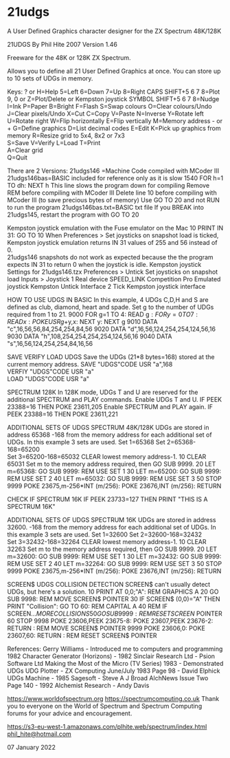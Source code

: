 # 21udgs
A User Defined Graphics character designer for the ZX Spectrum 48K/128K

21UDGS By Phil Hite 2007 Version 1.46

Freeware for the 48K or 128K ZX Spectrum.

Allows you to define all 21 User Defined Graphics at once.
You can store up to 10 sets of UDGs in memory.

Keys:  ? or H=Help
       5=Left 6=Down 7=Up 8=Right
       CAPS SHIFT+5 6 7 8=Plot 
       9, 0 or Z=Plot/Delete or Kempston joystick
       SYMBOL SHIFT+5 6 7 8=Nudge 
       I=Ink P=Paper B=Bright F=Flash
       S=Swap colours O=Clear colours/Undo
       J=Clear pixels/Undo
       X=Cut C=Copy V=Paste
       N=Inverse Y=Rotate left U=Rotate right
       W=Flip horizontally E=Flip vertically
       M=Memory address - or +
       G=Define graphics
       D=List decimal codes
       E=Edit
       K=Pick up graphics from memory
       R=Resize grid to 5x4, 8x2 or 7x3        
       S=Save V=Verify L=Load
       T=Print         
       A=Clear grid      
       Q=Quit

There are 2 Versions:
21udgs146   =Machine Code compiled with MCoder III
21udgs146bas=BASIC included for reference only as it is slow
1540 FOR h=1 TO dh: NEXT h
This line slows the program down for compiling
Remove REM before compiling with MCoder III
Delete line 10 before compiling with MCoder III (to save precious bytes of memory) 
Use GO TO 20 and not RUN to run the program
21udgs146bas.txt=BASIC txt file
If you BREAK into 21udgs145, restart the program with GO TO 20

Kempston joystick emulation with the Fuse emulator on the Mac 
10 PRINT IN 31: GO TO 10
When Preferences > Set joysticks on snapshot load is ticked, Kempston joystick emulation returns IN 31 values of 255 and 56 instead of 0.  
21udgs146 snapshots do not work as expected because the the program expects IN 31 to return 0 when the joystick is idle.
Kempston joystick Settings for 21udgs146.tzx
Preferences > Untick Set joysticks on snapshot load
Inputs > Joystick 1
Real device SPEED_LINK Competition Pro
Emulated joystick Kempston
Untick Interface 2
Tick Kempston joystick interface 

HOW TO USE UDGS IN BASIC
In this example, 4 UDGs C,D,H and S are defined as club, diamond, heart and spade.
Set g to the number of UDGs required from 1 to 21.
9000 FOR g=1 TO 4: READ g$: FOR y=0 TO 7: READ x: POKE USR g$+y,x: NEXT y: NEXT g
9010 DATA "c",16,56,56,84,254,254,84,56
9020 DATA "d",16,56,124,254,254,124,56,16
9030 DATA "h",108,254,254,254,254,124,56,16
9040 DATA "s",16,56,124,254,254,84,16,56
 
SAVE VERIFY LOAD UDGS
Save the UDGs (21*8 bytes=168) stored at the current memory address.
SAVE "UDGS"CODE USR "a",168   
VERFIY "UDGS"CODE USR "a"     
LOAD "UDGS"CODE USR "a"

SPECTRUM 128K
In 128K mode, UDGs T and U are reserved for the additional SPECTRUM and PLAY commands.
Enable UDGs T and U.
IF PEEK 23388=16 THEN POKE 23611,205
Enable SPECTRUM and PLAY again.
IF PEEK 23388=16 THEN POKE 23611,221

ADDITIONAL SETS OF UDGS SPECTRUM 48K/128K
UDGs are stored in address 65368
-168 from the memory address for each additional set of UDGs.
In this example 3 sets are used.
Set 1=65368
Set 2=65368-168=65200          
Set 3=65200-168=65032
CLEAR lowest memory address-1.
10 CLEAR 65031
Set m to the memory address required, then GO SUB 9999.
20 LET m=65368: GO SUB 9999: REM USE SET 1
30 LET m=65200: GO SUB 9999: REM USE SET 2
40 LET m=65032: GO SUB 9999: REM USE SET 3
50 STOP
9999 POKE 23675,m-256*INT (m/256): POKE 23676,INT (m/256): RETURN

CHECK IF SPECTRUM 16K
IF PEEK 23733=127 THEN PRINT "THIS IS A SPECTRUM 16K"

ADDITIONAL SETS OF UDGS SPECTRUM 16K
UDGs are stored in address 32600.
-168 from the memory address for each additional set of UDGs.
In this example 3 sets are used.
Set 1=32600
Set 2=32600-168=32432     
Set 3=32432-168=32264
CLEAR lowest memory address-1.
10 CLEAR 32263
Set m to the memory address required, then GO SUB 9999.
20 LET m=32600: GO SUB 9999: REM USE SET 1
30 LET m=32432: GO SUB 9999: REM USE SET 2
40 LET m=32264: GO SUB 9999: REM USE SET 3
50 STOP
9999 POKE 23675,m-256*INT (m/256): POKE 23676,INT (m/256): RETURN

SCREEN$ UDGS COLLISION DETECTION
SCREEN$ can't usually detect UDGs, but here's a solution.
10 PRINT AT 0,0;"A": REM GRAPHICS A
20 GO SUB 9998: REM MOVE SCREEN$ POINTER
30 IF SCREEN$ (0,0)="A" THEN PRINT "Collision": GO TO 60: REM CAPITAL A
40 REM IF SCREEN$... MORE COLLISIONS
50 GOSUB 9999: REM RESET SCREEN$ POINTER
60 STOP
9998 POKE 23606,PEEK 23675-8: POKE 23607,PEEK 23676-2: RETURN : REM MOVE SCREEN$ POINTER
9999 POKE 23606,0: POKE 23607,60: RETURN : REM RESET SCREEN$ POINTER

References:
Gerry Williams - Introduced me to computers and programming 1982
Character Generator (Horizons) - 1982 Sinclair Research Ltd - Psion Software Ltd
Making the Most of the Micro (TV Series) 1983 - Demonstrated UDGs
UDG Plotter - ZX Computing June/July 1983 Page 98 - David Elphick 
UDGs Machine - 1985 Sagesoft - Steve A J Broad
AlchNews Issue Two Page 140 - 1992 Alchemist Research - Andy Davis

https://www.worldofspectrum.org
https://spectrumcomputing.co.uk
Thank you to everyone on the World of Spectrum and Spectrum Computing forums for your advice and encouragement.

https://s3-eu-west-1.amazonaws.com/plhite.web/spectrum/index.html
phil_hite@hotmail.com

07 January 2022
